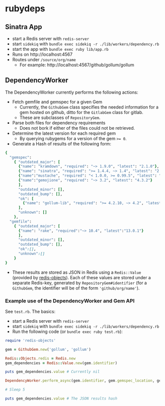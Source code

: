 # rubydeps

## Sinatra App

* start a Redis server with `redis-server`
* start `sidekiq` with `bundle exec sidekiq -r ./lib/workers/dependency.rb`
* start the app with `bundle exec ruby lib/app.rb`
* Runs on http://localhost:4567
* Routes under `/source/org/name`
  * For example: http://localhost:4567/github/gollum/gollum

## DependencyWorker

The DependencyWorker currently performs the following actions:

* Fetch gemfile and gemspec for a given Gem
  * Currently, the `GithubGem` class specifies the needed information for a gem hosted on github, ditto for the `GitlabGem` class for gitlab.
  * These are subclasses of `RepositoryGem`.
* Parse both files for dependency requirements
  * Does not bork if either of the files could not be retrieved.
* Determine the latest version for each required gem
  * By querying rubygems for a version of the gem `>= 0`.
* Generate a Hash of results of the following form:
```ruby
{
  "gemspec":
    { "outdated_major": [
      {"name": "kramdown", "required": "~> 1.9.0", "latest": "2.1.0"},
      {"name": "sinatra", "required": ">= 1.4.4, ~> 1.4", "latest": "2.0.8.1"},
      {"name":"mustache", "required": "< 1.0.0, >= 0.99.5", "latest": "1.1.1"},
      {"name":"gemojione", "required": "~> 3.2", "latest": "4.3.2"}
      ],
      "outdated_minor": [],
      "outdated_bump": [],
      "ok": [
        {"name": "gollum-lib", "required": ">= 4.2.10, ~> 4.2", "latest":"4.2.10"}, {"name": "useragent", "required":"~> 0.16.2", "latest":"0.16.10"}
      ],
      "unknown": []
    },
  "gemfile":
    { "outdated_major": [
      {"name": "rake", "required":"~> 10.4", "latest":"13.0.1"}
      ],
      "outdated_minor": [],
      "outdated_bump": [],
      "ok":[],
      "unknown":[]
    }
}
```
* These results are stored as JSON in Redis using a `Redis::Value` (provided by [redis-objects](https://github.com/nateware/redis-objects)). Each of these values are stored under a separate Redis-key, generated by `RepositoryGem#identifier` (for a `GithubGem`, the identifier will be of the form `'github/org/name'`).

### Example use of the DependencyWorker and Gem API

See `test.rb`. The basics:

* start a Redis server with `redis-server`
* start `sidekiq` with `bundle exec sidekiq -r ./lib/workers/dependency.rb`
* Run the following code (or `bundle exec ruby test.rb`):

```ruby
require 'redis-objects'

gem = GithubGem.new('gollum', 'gollum')

Redis::Objects.redis = Redis.new
gem_dependencies = Redis::Value.new(gem.identifier)

puts gem_dependencies.value # Currently nil

DependencyWorker.perform_async(gem.identifier, gem.gemspec_location, gem.gemfile_location) # Fire up a Sidekiq job

# Sleep 5

puts gem_dependencies.value # The JSON results hash
```